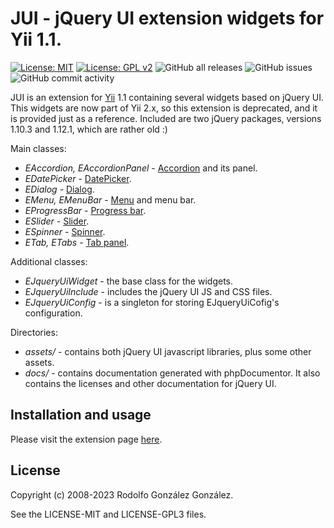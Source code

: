 # JUI - jQuery UI extension widgets for Yii 1.1.

[![License: MIT](https://img.shields.io/badge/License-MIT-yellow.svg)](https://opensource.org/licenses/MIT) 
[![License: GPL v2](https://img.shields.io/badge/License-GPL_v2-blue.svg)](https://www.gnu.org/licenses/old-licenses/gpl-2.0.en.html) 
![GitHub all releases](https://img.shields.io/github/downloads/rgglez/yii-jui/total) 
![GitHub issues](https://img.shields.io/github/issues/rgglez/yii-jui) 
![GitHub commit activity](https://img.shields.io/github/commit-activity/y/rgglez/yii-jui)

JUI is an extension for [Yii](https://yiiframework.com) 1.1 containing several widgets based on jQuery UI. This widgets are now part of Yii 2.x, so this extension is deprecated, and it is provided just as a reference. Included are two jQuery packages, versions 1.10.3 and 1.12.1, which are rather old :) 

Main classes:

* *EAccordion, EAccordionPanel* - [Accordion](https://jqueryui.com/accordion/) and its panel.
* *EDatePicker* - [DatePicker](https://jqueryui.com/datepicker/).
* *EDialog* - [Dialog](https://jqueryui.com/dialog/).
* *EMenu, EMenuBar* - [Menu](https://jqueryui.com/menu/) and menu bar.
* *EProgressBar* - [Progress bar](https://jqueryui.com/progressbar/).
* *ESlider* - [Slider](https://jqueryui.com/slider/).
* *ESpinner* - [Spinner](https://jqueryui.com/spinner/).
* *ETab, ETabs* - [Tab panel](https://jqueryui.com/tabs/).

Additional classes:

* *EJqueryUiWidget* - the base class for the widgets.
* *EJqueryUiInclude* - includes the jQuery UI JS and CSS files.
* *EJqueryUiConfig* - is a singleton for storing EJqueryUiCofig's configuration.

Directories:

* *assets/* - contains both jQuery UI javascript libraries, plus some other assets.
* *docs/* - contains documentation generated with phpDocumentor. It also contains the licenses and other documentation for jQuery UI.

## Installation and usage

Please visit the extension page [here](https://www.yiiframework.com/extension/jui).

## License

Copyright (c) 2008-2023 Rodolfo González González.

See the LICENSE-MIT and LICENSE-GPL3 files.
